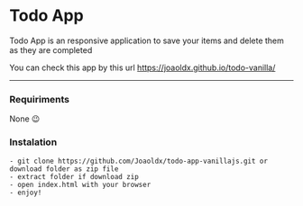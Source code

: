 # Todo App

Todo App is an responsive application to save your items and delete them as they are completed

You can check this app by this url https://joaoldx.github.io/todo-vanilla/

---
### Requiriments
None :wink:

### Instalation
```
- git clone https://github.com/Joaoldx/todo-app-vanillajs.git or download folder as zip file
- extract folder if download zip
- open index.html with your browser
- enjoy!
```
